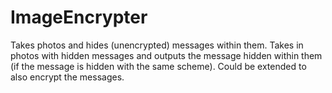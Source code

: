 # ImageEncrypter

Takes photos and hides (unencrypted) messages within them.
Takes in photos with hidden messages and outputs the message hidden within them (if the message is hidden with the same scheme).
Could be extended to also encrypt the messages.
